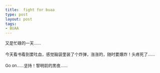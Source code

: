 ```yaml
---
title:  fight for buaa
type: post
layout: post
tags: 
- BUAA
---
```

<span style="font-size: small;">又是忙碌的一天……</span><br/><br/><span style="font-size: small;">今天看书看到要吐血，感觉脑袋里装了个炸弹，涨涨的，随时要爆炸！头疼死了……</span><br/><br/><span style="font-size: small;">Go on……坚持！黎明前的黑夜……</span>

